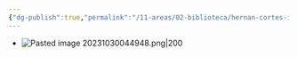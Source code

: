 ```yaml
---
{"dg-publish":true,"permalink":"/11-areas/02-biblioteca/hernan-cortes-inventor-de-mexico-volumen-ii/","noteIcon":""}
---
```


- ![Pasted image 20231030044948.png|200](/img/user/02%20Image/Pasted%20image%2020231030044948.png)